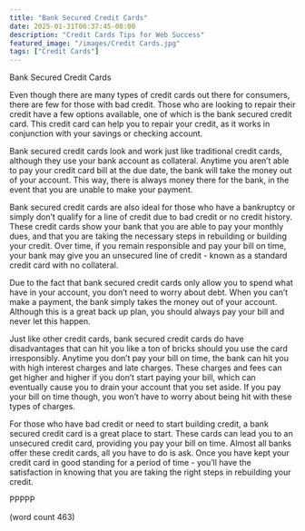 ```yaml
---
title: "Bank Secured Credit Cards"
date: 2025-01-31T06:37:45-08:00
description: "Credit Cards Tips for Web Success"
featured_image: "/images/Credit Cards.jpg"
tags: ["Credit Cards"]
---
```


Bank Secured Credit Cards

Even though there are many types of credit cards out there for consumers, there are few for those with bad credit.  Those who are looking to repair their credit have a few options available, one of which is the bank secured credit card.  This credit card can help you to repair your credit, as it works in conjunction with your savings or checking account.

Bank secured credit cards look and work just like traditional credit cards, although they use your bank account as collateral.  Anytime you aren’t able to pay your credit card bill at the due date, the bank will take the money out of your account.  This way, there is always money there for the bank, in the event that you are unable to make your payment.

Bank secured credit cards are also ideal for those who have a bankruptcy or simply don’t qualify for a line of credit due to bad credit or no credit history.  These credit cards show your bank that you are able to pay your monthly dues, and that you are taking the necessary steps in rebuilding or building your credit.  Over time, if you remain responsible and pay your bill on time, your bank may give you an unsecured line of credit - known as a standard credit card with no collateral.

Due to the fact that bank secured credit cards only allow you to spend what have in your account, you don’t need to worry about debt.  When you can’t make a payment, the bank simply takes the money out of your account.  Although this is a great back up plan, you should always pay your bill and never let this happen.

Just like other credit cards, bank secured credit cards do have disadvantages that can hit you like a ton of bricks should you use the card irresponsibly.  Anytime you don’t pay your bill on time, the bank can hit you with high interest charges and late charges.  These charges and fees can get higher and higher if you don’t start paying your bill, which can eventually cause you to drain your account that you set aside.  If you pay your bill on time though, you won’t have to worry about being hit with these types of charges.

For those who have bad credit or need to start building credit, a bank secured credit card is a great place to start.  These cards can lead you to an unsecured credit card, providing you pay your bill on time.  Almost all banks offer these credit cards, all you have to do is ask.  Once you have kept your credit card in good standing for a period of time - you’ll have the satisfaction in knowing that you are taking the right steps in rebuilding your credit.

PPPPP

(word count 463)
